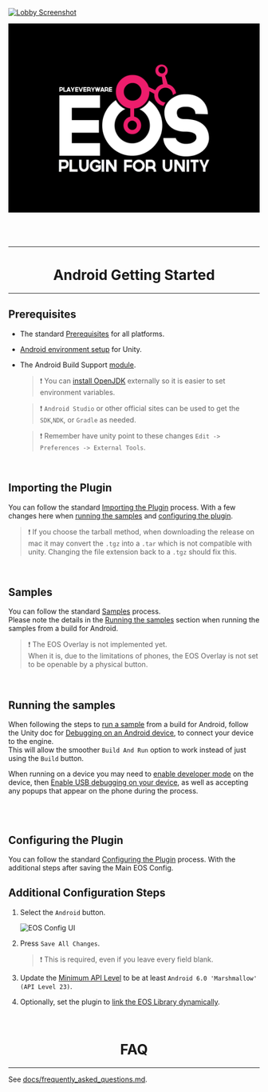 <a href="/readme.md"><img src="/docs/images/PlayEveryWareLogo.gif" alt="Lobby Screenshot" width="5%"/></a>

<div align="center"> <img src="/docs/images/EOSPluginLogo.png" alt="PlayEveryWare EOS Plugin for Unity" /> </div>
<br /><br /><br />

---



# <div align="center">Android Getting Started</div> <a name="getting-started" />
---

## Prerequisites


* The standard <a href="/readme.md#prerequisites">Prerequisites</a> for all platforms.
* <a href="https://docs.unity3d.com/2021.3/Documentation/Manual/android-sdksetup.html">Android environment setup</a> for Unity.
* The Android Build Support <a href="https://docs.unity3d.com/hub/manual/AddModules.html">module</a>.
    > :heavy_exclamation_mark: You can <a href="https://www.openlogic.com/openjdk-downloads">install OpenJDK</a> externally so it is easier to set environment variables.
    
    > :heavy_exclamation_mark: ```Android Studio``` or other official sites can be used to get the ```SDK```,```NDK```, or ```Gradle``` as needed.
    
    > :heavy_exclamation_mark: Remember have unity point to these changes ```Edit -> Preferences -> External Tools```.

<br />

## Importing the Plugin


You can follow the standard <a href="/readme.md#importing-the-plugin">Importing the Plugin</a> process. With a few changes here when <a href="#running-the-samples">running the samples</a> and <a href="#configuring-the-plugin">configuring the plugin</a>.
> :heavy_exclamation_mark: If you choose the tarball method, when downloading the release on mac it may convert the ```.tgz``` into a ```.tar``` which is not compatible with unity. Changing the file extension back to a ```.tgz``` should fix this.

<br />

## Samples

You can follow the standard <a href="/readme.md#samples">Samples</a> process.   
Please note the details in the <a href="#running-the-samples">Running the samples</a> section when running the samples from a build for Android.  
> :heavy_exclamation_mark: The EOS Overlay is not implemented yet.   
>  When it is, due to the limitations of phones, the EOS Overlay is not set to be openable by a physical button.

<br />

## Running the samples

When following the steps to <a href="/readme.md#running-the-samples">run a sample</a> from a build for Android, follow the Unity doc for <a href="https://docs.unity3d.com/2021.3/Documentation/Manual/android-sdksetup.html">Debugging on an Android device</a>, to connect your device to the engine.  
This will allow the smoother ```Build And Run``` option to work instead of just using the ```Build``` button.  

When running on a device you may need to <a href="https://developer.android.com/studio/debug/dev-options#enable">enable developer mode</a> on the device, then <a href="https://developer.android.com/studio/debug/dev-options#Enable-debugging">Enable USB debugging on your device</a>, as well as accepting any popups that appear on the phone during the process.

<br />

<br />

## Configuring the Plugin

You can follow the standard <a href="/readme.md#configuring-the-plugin">Configuring the Plugin</a> process.  With the additional steps after saving the Main EOS Config.


## Additional Configuration Steps <a name="configuration-steps" />

1. Select the ```Android``` button.

    ![EOS Config UI](/docs/images/eosconfig_ui_android.gif)

2. Press ```Save All Changes```.

      > :heavy_exclamation_mark: This is required, even if you leave every field blank.  

3. Update the <a href="https://docs.unity3d.com/2021.3/Documentation/Manual/class-PlayerSettingsAndroid.html">Minimum API Level</a> to be at least ```Android 6.0 'Marshmallow' (API Level 23)```.

4. Optionally, set the plugin to <a href="/docs/android/link_eos_library_settings.md">link the EOS Library dynamically</a>.


<br />



# <div align="center">FAQ</div> <a name="faq" />
---

See [docs/frequently_asked_questions.md](/docs/frequently_asked_questions.md).
